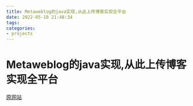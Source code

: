 ```yaml
---
title: Metaweblog的java实现,从此上传博客实现全平台
date: 2022-05-10 21:48:34
tags:
categories:
- projects
---
```

#  Metaweblog的java实现,从此上传博客实现全平台

[原网站](https://www.sxrhhh.top/JavaMetaweblogClient/)
